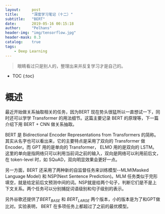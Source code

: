 ```yaml
---
layout:     post
title:      "深度学习笔记（十二）"
subtitle:   "BERT"
date:       2019-05-16 00:15:18
author:     "Pelhans"
header-img: "img/tensorflow.jpg"
header-mask: 0.3 
catalog:    true
tags:
    - Deep Learning
---
```


> 眼睛看过只是别人的，整理出来并反复学习才是自己的。

* TOC
{:toc}

# 概述

最近开始做关系抽取相关的任务，因为BERT 现在势头很猛所以一直想试一下，同时还可以学学 Transformer 的用法细节。这篇主要记录 BERT 的原理等，下一篇介绍下用 BERT + CNN 做关系抽取。

BERT 是 Bidirectional Encoder Representations from Transformers 的简称。其实从名字也可以看出来，它的主要特点是采用了双向的 Transformer 做 Encoder。而 GPT 用的是单向的 Transformer， ELMO 用的是双向的 LSTM。这里的单向是指网络只可以利用当前词之前的输入，双向是网络可以利用前后文，在 token-level 时，如 SQuAD，双向明显效果会更好一点。

另一方面，BERT 还采用了两种新的自监督任务来训练模型--MLM(Masked Language Model) 和 NSP(Next Sentence Prediction)。MLM 任务类似于完形填空，就是给定前后文预测中间的词。NSP就是给两个句子，判断它们是不是上下文关系。两个任务可以分别捕捉词语级别和句子级别的表示。

另外谷歌还提供了$BERT_{BASE}$ 和 $BERT_{LARGE}$ 两个版本，小的版本是为了和GPT做比对。实验表明， BERT 在多项任务上都超过了之前的最优模型。

# 
